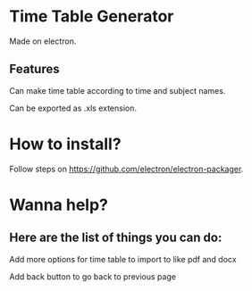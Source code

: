 # Time Table Generator
Made on electron.

## Features
<p>Can make time table according to time and subject names.</p>
<p>Can be exported as .xls extension.</p>

# How to install?
Follow steps on https://github.com/electron/electron-packager.

# Wanna help?
## Here are the list of things you can do:
<p>Add more options for time table to import to like pdf and docx</p>
<p>Add back button to go back to previous page</p>
